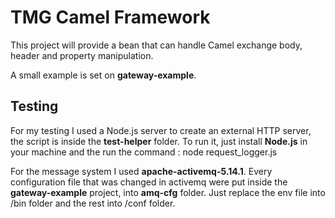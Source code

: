 TMG Camel Framework
====================

This project will provide a bean that can handle Camel exchange body, header and property manipulation.

A small example is set on **gateway-example**.


Testing
--------------

For my testing I used a Node.js server to create an external HTTP server, the script is inside the **test-helper** folder.
To run it, just install **Node.js** in your machine and the run the command : node request_logger.js

For the message system I used **apache-activemq-5.14.1**. Every configuration file that was changed in activemq were put inside
the **gateway-example** project, into  **amq-cfg** folder. Just replace the env file into /bin folder and the rest into /conf folder.
